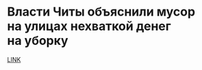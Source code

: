 # Власти Читы объяснили мусор на улицах нехваткой денег на уборку



[LINK](https://varlamov.ru/3400038.html)